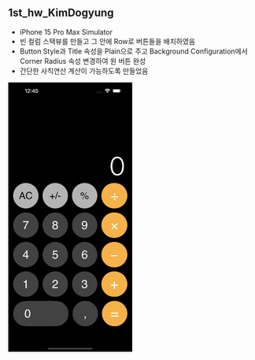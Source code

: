 ## 1st_hw_KimDogyung

* iPhone 15 Pro Max Simulator
* 빈 컬럼 스택뷰를 만들고 그 안에 Row로 버튼들을 배치하였음
* Button Style과 Title 속성을 Plain으로 주고 Background Configuration에서 Corner Radius 속성 변경하여 원 버튼 완성
* 간단한 사칙연산 계산이 가능하도록 만들었음

<img src="./images/hw1.png" width="50%" height="50%"/>